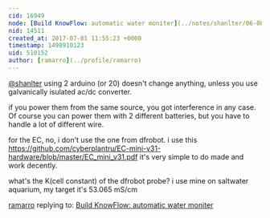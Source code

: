 ```yaml
---
cid: 16949
node: [Build KnowFlow: automatic water moniter](../notes/shanlter/06-08-2017/knowflow-automatic-water-meter)
nid: 14511
created_at: 2017-07-01 11:55:23 +0000
timestamp: 1498910123
uid: 510152
author: [ramarro](../profile/ramarro)
---
```


[@shanlter](/profile/shanlter) using 2 arduino (or 20) doesn't change anything, unless you use galvanically isulated ac/dc converter.

if you power them from the same source, you got interference in any case. Of course you can power them with 2 different batteries, but you have to handle a lot of different wire.


for the EC, no, i don't use the one from dfrobot.
i use this 
https://github.com/cyberplantru/EC-mini-v31-hardware/blob/master/EC_mini_v31.pdf
it's very simple to do made and work decently.

what's the K(cell constant) of the dfrobot probe?
i use mine on saltwater aquarium, my target it's 53.065 mS/cm



[ramarro](../profile/ramarro) replying to: [Build KnowFlow: automatic water moniter](../notes/shanlter/06-08-2017/knowflow-automatic-water-meter)


